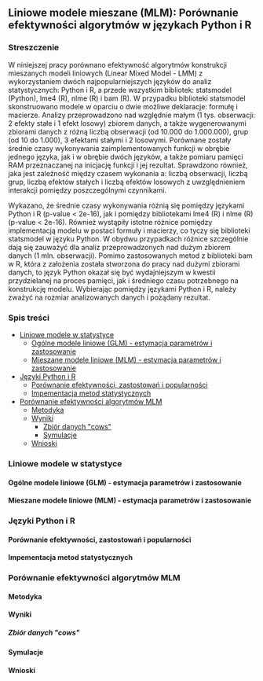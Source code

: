 ## Liniowe modele mieszane (MLM): Porównanie efektywności algorytmów w językach Python i R

### Streszczenie
W niniejszej pracy porównano efektywność algorytmów konstrukcji mieszanych modeli liniowych (Linear Mixed Model - LMM) z wykorzystaniem dwóch najpopularniejszych języków do analiz statystycznych: Python i R, a przede wszystkim bibliotek: statsmodel (Python), lme4 (R), nlme (R) i bam (R). W przypadku biblioteki statsmodel skonstruowano modele w oparciu o dwie możliwe deklaracje: formułę i macierze. Analizy przeprowadzono nad względnie małym (1 tys. obserwacji: 2 efekty stałe i 1 efekt losowy) zbiorem danych, a także wygenerowanymi zbiorami danych z różną liczbą obserwacji (od 10.000 do 1.000.000), grup (od 10 do 1.000), 3 efektami stałymi i 2 losowymi. Porównane zostały średnie czasy wykonywania zaimplementowanych funkcji w obrębie jednego języka, jak i w obrębie dwóch języków, a także pomiaru pamięci RAM przeznaczanej na inicjację funkcji i jej rezultat. Sprawdzono również, jaka jest zależność między czasem wykonania a: liczbą obserwacji, liczbą grup, liczbą efektów stałych i liczbą efektów losowych z uwzględnieniem interakcji pomiędzy poszczególnymi czynnikami.

Wykazano, że średnie czasy wykonywania różnią się pomiędzy językami Python i R (p-value < 2e-16), jak i pomiędzy bibliotekami lme4 (R) i nlme (R) (p-value < 2e-16). Również wystąpiły istotne różnice pomiędzy implementacją modelu w postaci formuły i macierzy, co tyczy się biblioteki statsmodel w języku Python. W obydwu przypadkach różnice szczególnie dają się zauważyć dla analiz przeprowadzonych nad dużym zbiorem danych (1 mln. obserwacji). Pomimo zastosowanych metod z biblioteki bam w R, która z założenia została stworzona do pracy nad dużymi zbiorami danych, to język Python okazał się być wydajniejszym w kwestii przydzielanej na proces pamięci, jak i średniego czasu potrzebnego na konstrukcję modelu. Wybierając pomiędzy językami Python i R, należy zważyć na rozmiar analizowanych danych i pożądany rezultat.

### Spis treści
- [Liniowe modele w statystyce](#liniowe-modele-w-statystyce)
	- [Ogólne modele liniowe (GLM) - estymacja parametrów i zastosowanie](#ogólne-modele-liniowe-glm---estymacja-parametrów-i-zastosowanie)
	- [Mieszane modele liniowe (MLM) - estymacja parametrów i zastosowanie](#mieszane-modele-liniowe-mlm---estymacja-parametrów-i-zastosowanie)
- [Języki Python i R](#języki-python-i-r)
	- [Porównanie efektywności, zastostowań i popularności](#porównanie-efektywności-zastostowań-i-popularności)
	- [Impementacja metod statystycznych](#impementacja-metod-statystycznych)
- [Porównanie efektywności algorytmów MLM](#porównanie-efektywności-algorytmów-mlm)
	- [Metodyka](#metodyka)
	- [Wyniki](#wyniki)
		- [Zbiór danych "cows"](#zbiór-danych-cows)
		- [Symulacje](#symulacje)
	- [Wnioski](#wnioski)


### Liniowe modele w statystyce

#### Ogólne modele liniowe (GLM) - estymacja parametrów i zastosowanie

#### Mieszane modele liniowe (MLM) - estymacja parametrów i zastosowanie


### Języki Python i R
#### Porównanie efektywności, zastostowań i popularności
#### Impementacja metod statystycznych


### Porównanie efektywności algorytmów MLM
#### Metodyka
#### Wyniki
##### Zbiór danych "cows"
#### Symulacje
#### Wnioski
